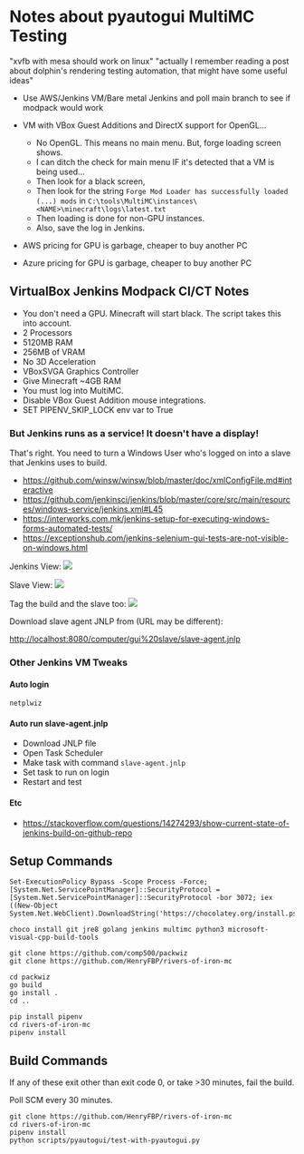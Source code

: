 # Notes about pyautogui MultiMC Testing

"xvfb with mesa should work on linux"
"actually I remember reading a post about dolphin's rendering testing automation, that might have some useful ideas"

- Use AWS/Jenkins VM/Bare metal Jenkins and poll main branch to see if modpack would work
- VM with VBox Guest Additions and DirectX support for OpenGL...
    - No OpenGL. This means no main menu. But, forge loading screen shows.
    - I can ditch the check for main menu IF it's detected that a VM is being used...
    - Then look for a black screen,
    - Then look for the string `Forge Mod Loader has successfully loaded (...) mods` in `C:\tools\MultiMC\instances\<NAME>\minecraft\logs\latest.txt`
    - Then loading is done for non-GPU instances.
    - Also, save the log in Jenkins.

- AWS pricing for GPU is garbage, cheaper to buy another PC
- Azure pricing for GPU is garbage, cheaper to buy another PC

## VirtualBox Jenkins Modpack CI/CT Notes

- You don't need a GPU. Minecraft will start black. The script takes this into account.
- 2 Processors
- 5120MB RAM
- 256MB of VRAM
- No 3D Acceleration
- VBoxSVGA Graphics Controller
- Give Minecraft ~4GB RAM
- You must log into MultiMC.
- Disable VBox Guest Addition mouse integrations.
- SET PIPENV_SKIP_LOCK env var to True

### But Jenkins runs as a service! It doesn't have a display!

That's right. You need to turn a Windows User who's logged on into a slave that Jenkins uses to build.

- <https://github.com/winsw/winsw/blob/master/doc/xmlConfigFile.md#interactive>
- <https://github.com/jenkinsci/jenkins/blob/master/core/src/main/resources/windows-service/jenkins.xml#L45>
- <https://interworks.com.mk/jenkins-setup-for-executing-windows-forms-automated-tests/>
- <https://exceptionshub.com/jenkins-selenium-gui-tests-are-not-visible-on-windows.html>

Jenkins View:
![](jenkins-view.PNG)

Slave View:
![](slave-view.PNG)

Tag the build and the slave too:
![](build-config-needed.PNG)

Download slave agent JNLP from (URL may be different):

<http://localhost:8080/computer/gui%20slave/slave-agent.jnlp>

### Other Jenkins VM Tweaks

#### Auto login

    netplwiz

#### Auto run slave-agent.jnlp

-   Download JNLP file
-   Open Task Scheduler
-   Make task with command `slave-agent.jnlp`
-   Set task to run on login
-   Restart and test

#### Etc

-   <https://stackoverflow.com/questions/14274293/show-current-state-of-jenkins-build-on-github-repo>

## Setup Commands

    Set-ExecutionPolicy Bypass -Scope Process -Force; [System.Net.ServicePointManager]::SecurityProtocol = [System.Net.ServicePointManager]::SecurityProtocol -bor 3072; iex ((New-Object System.Net.WebClient).DownloadString('https://chocolatey.org/install.ps1'))

    choco install git jre8 golang jenkins multimc python3 microsoft-visual-cpp-build-tools

    git clone https://github.com/comp500/packwiz
    git clone https://github.com/HenryFBP/rivers-of-iron-mc

    cd packwiz
    go build
    go install .
    cd ..

    pip install pipenv
    cd rivers-of-iron-mc
    pipenv install

## Build Commands

If any of these exit other than exit code 0, or take >30 minutes, fail the build.

Poll SCM every 30 minutes.

    git clone https://github.com/HenryFBP/rivers-of-iron-mc
    cd rivers-of-iron-mc
    pipenv install
    python scripts/pyautogui/test-with-pyautogui.py